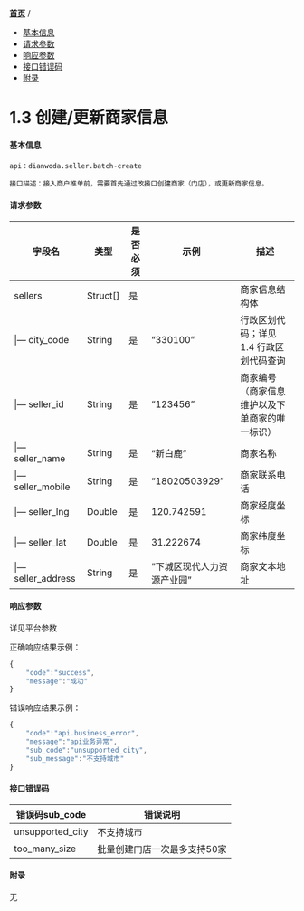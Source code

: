 [**首页**](https://open-qa1.dwbops.com/) /


- <a href="#基本信息">基本信息</a>
- <a href="#请求参数">请求参数</a>
- <a href="#响应参数">响应参数</a>
- <a href="#接口异常码">接口错误码</a>
- <a href="#附录">附录</a>


# 1.3 创建/更新商家信息

#### 基本信息
```
api：dianwoda.seller.batch-create

接口描述：接入商户推单前，需要首先通过改接口创建商家（门店），或更新商家信息。

```

#### 请求参数
字段名 | 类型 | 是否必须 | 示例 | 描述
---|---|---|---|---
sellers|Struct[]|是||商家信息结构体
&#124;— city_code|String|是|“330100”|行政区划代码；详见1.4 行政区划代码查询
&#124;— seller_id|String|是|“123456”|商家编号（商家信息维护以及下单商家的唯一标识）
&#124;— seller_name|String|是|“新白鹿”|商家名称
&#124;— seller_mobile|String|是|“18020503929”|商家联系电话
&#124;— seller_lng|Double|是|120.742591|商家经度坐标
&#124;— seller_lat|Double|是|31.222674|商家纬度坐标
&#124;— seller_address|String|是|“下城区现代人力资源产业园”|商家文本地址
#### 响应参数
详见平台参数

正确响应结果示例：

```javascript
{
	"code":"success",
	"message":"成功"
}
```

错误响应结果示例：

```javascript
{
	"code":"api.business_error",
	"message":"api业务异常",
	"sub_code":"unsupported_city",
	"sub_message":"不支持城市"
}
```

#### 接口错误码
错误码sub_code | 错误说明
---|---|
unsupported\_city|不支持城市
too\_many\_size|批量创建门店一次最多支持50家


#### 附录
无